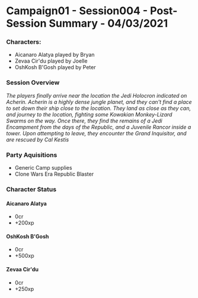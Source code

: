 # Campaign01 - Session004 - Post-Session Summary - 04/03/2021

### Characters:

* Aicanaro Alatya played by Bryan
* Zevaa Cir'du played by Joelle
* OshKosh B'Gosh played by Peter



### Session Overview

*The players finally arrive near the location the Jedi Holocron indicated on Acherin. Acherin is a highly dense jungle planet, and they can't find a place to set down their ship close to the location. They land as close as they can, and journey to the location, fighting some Kowakian Monkey-Lizard Swarms on the way. Once there, they find the remains of a Jedi Encampment from the days of the Republic, and a Juvenile Rancor inside a tower. Upon attempting to leave, they encounter the Grand Inquisitor, and are rescued by Cal Kestis*



### Party Aquisitions

* Generic Camp supplies
* Clone Wars Era Republic Blaster



### Character Status

#### Aicanaro Alatya

* 0cr
* +200xp



#### OshKosh B'Gosh

* 0cr
* +500xp



#### Zevaa Cir'du

* 0cr
* +250xp


